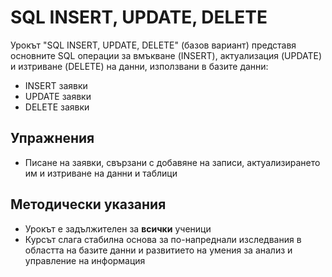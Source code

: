 # SQL INSERT, UPDATE, DELETE

Урокът "SQL INSERT, UPDATE, DELETE" (базов вариант) представя основните SQL операции за вмъкване (INSERT), актуализация (UPDATE) и изтриване (DELETE) на данни, използвани в базите данни:
  - INSERT заявки
  - UPDATE заявки
  - DELETE заявки

## Упражнения
  - Писане на заявки, свързани с добавяне на записи, актуализирането им и изтриване на данни и таблици

## Методически указания
  - Урокът е задължителен за **всички** ученици
  - Курсът слага стабилна основа за по-напреднали изследвания в областта на базите данни и развитието на умения за анализ и управление на информация
